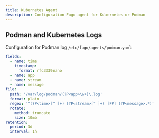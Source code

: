 ```yaml
---
title: Kubernetes Agent
description: Configuration Fugo agent for Kubernetes or Podman
---
```


## Podman and Kubernetes Logs

Configuration for Podman log `/etc/fugo/agents/podman.yaml`:

```yaml
fields:
  - name: time
    timestamp:
      format: rfc3339nano
  - name: app
  - name: stream
  - name: message
file:
  path: '/var/log/podman/(?P<app>\w+)\.log'
  format: plain
  regex: '^(?P<time>[^ ]+) (?P<stream>[^ ]+) [FP] (?P<message>.*)'
  rotate:
    method: truncate
    size: 10mb
retention:
  period: 3d
  interval: 1h
```
